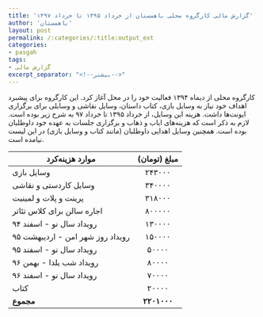 ```yaml
---
title: 'گزارش مالی کارگروه محلی باهمستان از خرداد ۱۳۹۵ تا خرداد ۱۳۹۷'
author: 'باهمستان'
layout: post
permalink: /:categories/:title:output_ext
categories:
- pasgah
tags:
- گزارش مالی
excerpt_separator: "<!--بیشتر-->"
---
```

کارگروه محلی از دیماه ۱۳۹۴ فعالیت خود را در محل آغاز کرد. این کارگروه برای پیشبرد اهداف خود نیاز به وسایل بازی، کتاب داستان، وسایل نقاشی و وسایلی برای برگزاری ایونت‌ها داشت. هزینه این وسایل، از خرداد ۱۳۹۵ تا خرداد ۹۷ به شرح زیر بوده است. لازم به ذکر است که هزینه‌های ایاب و ذهاب و برگزاری جلسات به عهده خود داوطلبان بوده است. همچنین وسایل اهدایی داوطلبان (مانند کتاب و وسایل بازی) در این لیست نیامده است.

| موارد هزینه‌کرد                 	| مبلغ (تومان) 	|
|--------------------------------	|:------------:	|
| وسایل بازی						|    ۲۴۳۰۰۰    	|
| وسایل کاردستی و نقاشی            	|    ۳۴۰۰۰۰    	|
| پرینت و پلات و لمینیت             	|    ۳۱۸۰۰۰    	|
| اجاره سالن برای کلاس تئاتر        	|    ۸۰۰۰۰۰    	|
| رویداد سال نو - اسفند ۹۴        	|    ۱۳۰۰۰۰    	|
| رویداد روز شهر امن - اردیبهشت ۹۵	|    ۱۵۰۰۰۰    	|
| رویداد سال نو - اسفند ۹۵        	|     ۵۰۰۰۰    	|
| رویداد شب یلدا - بهمن ۹۶        	|     ۸۰۰۰۰    	|
| رویداد سال نو - اسفند ۹۶        	|     ۷۰۰۰۰    	|
| کتاب								|     ۲۰۰۰۰    	|
| **مجموع**                       	|  **۲۲۰۱۰۰۰**  |